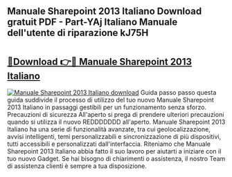 ## Manuale Sharepoint 2013 Italiano Download gratuit PDF - Part-YAj Italiano Manuale dell'utente di riparazione kJ75H

# <h2><a href="http://dffxtj.blite.top/?on=Manuale+Sharepoint+2013+Italiano">🔗Download 👉🔴 Manuale Sharepoint 2013 Italiano</a></h2>

[![Manuale Sharepoint 2013 Italiano download](https://i.imgur.com/lujVjoI.png)](http://dffxtj.blite.top/?on=Manuale+Sharepoint+2013+Italiano)
Guida passo passo questa guida suddivide il processo di utilizzo del tuo nuovo Manuale Sharepoint 2013 Italiano in passaggi gestibili per un funzionamento senza sforzo. Precauzioni di sicurezza All'aperto si prega di prendere ulteriori precauzioni quando si utilizza il nuovo REDDDDDDD all'aperto. Manuale Sharepoint 2013 Italiano ha una serie di funzionalità avanzate, tra cui geolocalizzazione, avvisi intelligenti, temi personalizzabili e sincronizzazione di più dispositivi, tutti accessibili e personalizzati dall'interfaccia. Riteniamo che Manuale Sharepoint 2013 Italiano abbia fatto il suo lavoro per aiutarti a iniziare con il tuo nuovo Gadget. Se hai bisogno di chiarimenti o assistenza, il nostro Team di assistenza clienti è sempre a tua disposizione.
